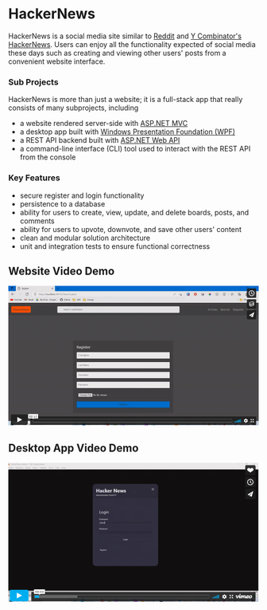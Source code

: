 # HackerNews

HackerNews is a social media site similar to [Reddit](https://www.reddit.com) and [Y Combinator's HackerNews](https://news.ycombinator.com/).
Users can enjoy all the functionality expected of social media these days such as creating and viewing other users'
posts from a convenient website interface.

### Sub Projects

HackerNews is more than just a website; it is a full-stack app that really consists of many subprojects, including

-   a website rendered server-side with [ASP.NET MVC](https://dotnet.microsoft.com/apps/aspnet/mvc)
-   a desktop app built with [Windows Presentation Foundation (WPF)](https://docs.microsoft.com/en-us/dotnet/desktop/wpf/overview/)
-   a REST API backend built with [ASP.NET Web API](https://dotnet.microsoft.com/apps/aspnet/apis)
-   a command-line interface (CLI) tool used to interact with the REST API from the console

### Key Features

-   secure register and login functionality
-   persistence to a database
-   ability for users to create, view, update, and delete boards, posts, and comments
-   ability for users to upvote, downvote, and save other users' content
-   clean and modular solution architecture
-   unit and integration tests to ensure functional correctness

## Website Video Demo

[![A video demo of the website](./resources/WebsiteDemoThumb.png)](https://vimeo.com/607892078)

## Desktop App Video Demo

[![A video demo of the desktop app](./resources/WPFDemoThumb.png)](https://vimeo.com/607913151)
